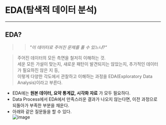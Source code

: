 # EDA(탐색적 데이터 분석)
---
## EDA?
>> _"이 데이터로 주어진 문제를 풀 수 있느냐?"_  

> 주어진 데이터의 모든 측면을 철저히 이해하는 것.  
> 세운 모든 가설이 맞는지, 새로운 패턴이 발견되지는 않았는지, 추가적인 데이터가 필요하진 않은 지 등,  
> 이렇게 다양한 각도에서 관찰하고 이해하는 과정을 EDA(Exploratory Data Analysis)이라고 부른다.  

- EDA에는 __원본 데이터, 요약 통계값, 시각화 자료__ 가 모두 필요하다.
- Data Process에서 EDA에서 만족스러운 결과가 나오지 않는다면, 이전 과정으로 되돌아가 부족한 부분을 채운다.
- 아래와 같은 질문들을 할 수 있다.  
![image](https://user-images.githubusercontent.com/71700079/158737440-7f2bcb57-725c-4cf2-8496-d6cfb5559b5f.png)  


